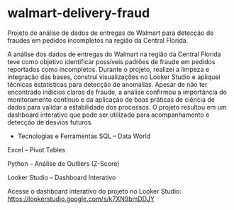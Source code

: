 # walmart-delivery-fraud
Projeto de análise de dados de entregas do Walmart para detecção de fraudes em pedidos incompletos na região da Central Florida.

A análise dos dados de entregas do Walmart na região da Central Florida teve como objetivo identificar possíveis padrões de fraude em pedidos reportados como incompletos. Durante o projeto, realizei a limpeza e integração das bases, construí visualizações no Looker Studio e apliquei técnicas estatísticas para detecção de anomalias. Apesar de não ter encontrado indícios claros de fraude, a análise confirmou a importância do monitoramento contínuo e da aplicação de boas práticas de ciência de dados para validar a estabilidade dos processos. O projeto resultou em um dashboard interativo que pode ser utilizado para acompanhamento e detecção de desvios futuros.

* Tecnologias e Ferramentas
SQL – Data World

Excel – Pivot Tables

Python – Análise de Outliers (Z-Score)

Looker Studio – Dashboard Interativo

Acesse o dashboard interativo do projeto no Looker Studio:
https://lookerstudio.google.com/s/k7XN9bmDDJY
